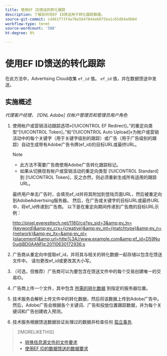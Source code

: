 ```yaml
---
title: 使用EF ID馈送的转化跟踪
description: 了解如何将EF ID馈送用于转化跟踪数据。
source-git-commit: cd461f73f4a70a5647844a6075ba1c65d64a9b04
workflow-type: tm+mt
source-wordcount: '388'
ht-degree: 0%

---
```


# 使用EF ID馈送的转化跟踪

在此方法中，Advertising Cloud收集 `ef_id` 值。 `ef_id` 值，并在数据馈送中发送。

## 实施概述

*代理客户经理， [!DNL Adobe] 仅帐户管理员和管理员用户角色*

1. 使用帐户或营销活动跟踪选项»[!UICONTROL EF Redirect]，”的重定向类型“[!UICONTROL Token]，”和“[!UICONTROL Auto Upload]»为帐户或营销活动中的每个关键字（用于关键字级别的跟踪）或广告（用于广告级别的跟踪）自动生成带有Adobe广告令牌(ef_id)的目标URL或最终URL。

   >[!NOTE]
   >* 此方法不需要广告商使用Adobe广告转化跟踪标记。
   >* 如果从切换现有帐户或营销活动的重定向类型 [!UICONTROL Standard] 到 [!UICONTROL Token]，反之亦然，则必须重新生成所有适用的跟踪URL。


   最终用户单击广告时，会填充ef_id并将其附加到登陆页面URL，然后被重定向到AdobeAdvertising服务器。 然后，在广告或关键字的目标URL或最终URL中，将ef_id传递到广告商。 以下是在重定向期间传递到广告商的目标URL示例：

   http://pixel.everesttech.net/1180/cq?ev_sid=3&amp;ev_ln={keyword}&amp;ev_crx={creative}&amp;ev_mt={matchtype}&amp;ev_n={network}&amp;ev_ltx=&amp;ev_pl={placement}&amp;url=http%3A//www.example.com&amp;ef_id=D59Nu0u@BD0AAM1q:20110630172936:s

1. 广告商从重定向中提取ef_id，并将其与相关的转化数据一起存储以包含在馈送文件中。 请勿更改ef_id或更改其大小写。

1. （可选，但推荐）广告商可以为要包含在馈送文件中的每个交易创建唯一的交易ID。

1. 广告商上传一个文件，其中包含 [所需的转化数据](/help/search-social-commerce/tracking/feed-ef-id-data-requirements.md) 到指定的服务器位置。

1. 技术服务会解析上传文件中的转化数据，然后将该数据上传到Adobe广告中。 然后，Adobe广告会根据各个关键词、广告和投放位置跟踪数据，并为每个关键词和广告创建收入预测。

1. 技术服务根据馈送数据验证处理过的数据并检查任何 [孤立事务](/help/search-social-commerce/glossary.md#o-p).

>[!MORELIKETHIS]
>
>* [转换信息源文件的文件要求](feed-file-requirements.md)
>* [使用EF ID的数据馈送的数据要求](/help/search-social-commerce/tracking/feed-ef-id-data-requirements.md)



